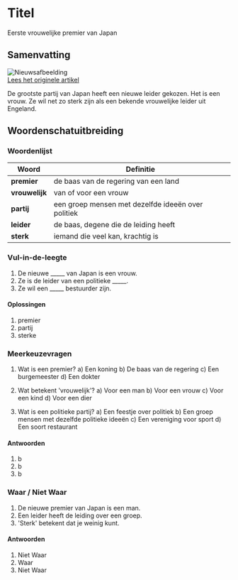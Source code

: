 # Titel

Eerste vrouwelijke premier van Japan

## Samenvatting

![Nieuwsafbeelding](https://prod-img.standaard.be/public/nieuws/8la5ib-japans-ruling-ldp-picks-takaichi-as-new-leader/alternates/BASE_SIXTEEN_NINE/Japans%20ruling%20LDP%20picks%20Takaichi%20as%20new%20leader)   
[Lees het originele artikel](https://www.standaard.be/buitenland/thatcher-bewonderaarster-wordt-eerste-vrouwelijke-premier-van-japan/95095416.html)

De grootste partij van Japan heeft een nieuwe leider gekozen. Het is een vrouw. Ze wil net zo sterk zijn als een bekende vrouwelijke leider uit Engeland.

## Woordenschatuitbreiding

### Woordenlijst

| Woord | Definitie |
|-------|-----------|
| **premier** | de baas van de regering van een land |
| **vrouwelijk** | van of voor een vrouw |
| **partij** | een groep mensen met dezelfde ideeën over politiek |
| **leider** | de baas, degene die de leiding heeft |
| **sterk** | iemand die veel kan, krachtig is |

### Vul-in-de-leegte
1. De nieuwe _____ van Japan is een vrouw.
2. Ze is de leider van een politieke _____.
3. Ze wil een _____ bestuurder zijn.

#### Oplossingen
1. premier
2. partij
3. sterke

### Meerkeuzevragen
1. Wat is een premier?
    a) Een koning
    b) De baas van de regering
    c) Een burgemeester
    d) Een dokter

2. Wat betekent 'vrouwelijk'?
    a) Voor een man
    b) Voor een vrouw
    c) Voor een kind
    d) Voor een dier

3. Wat is een politieke partij?
    a) Een feestje over politiek
    b) Een groep mensen met dezelfde politieke ideeën
    c) Een vereniging voor sport
    d) Een soort restaurant

#### Antwoorden
1. b
2. b
3. b

### Waar / Niet Waar
1. De nieuwe premier van Japan is een man.
2. Een leider heeft de leiding over een groep.
3. 'Sterk' betekent dat je weinig kunt.

#### Antwoorden
1. Niet Waar
2. Waar
3. Niet Waar